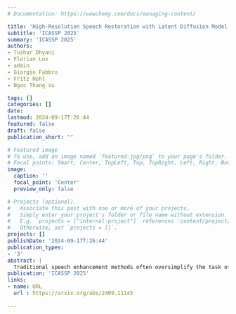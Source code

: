 ```yaml
---
# Documentation: https://wowchemy.com/docs/managing-content/

title: 'High-Resolution Speech Restoration with Latent Diffusion Model'
subtitle: 'ICASSP 2025'
summary: 'ICASSP 2025'
authors:
- Tushar Dhyani
- Florian Lux
- admin
- Giorgio Fabbro
- Fritz Hohl
- Ngoc Thang Vu

tags: []
categories: []
date: 
lastmod: 2024-09-17T:26:44
featured: false
draft: false
publication_short: ""

# Featured image
# To use, add an image named `featured.jpg/png` to your page's folder.
# Focal points: Smart, Center, TopLeft, Top, TopRight, Left, Right, BottomLeft, Bottom, BottomRight.
image:
  caption: ''
  focal_point: 'Center'
  preview_only: false

# Projects (optional).
#   Associate this post with one or more of your projects.
#   Simply enter your project's folder or file name without extension.
#   E.g. `projects = ["internal-project"]` references `content/project/deep-learning/index.md`.
#   Otherwise, set `projects = []`.
projects: []
publishDate: '2024-09-17T:26:44'
publication_types:
- '3'
abstract: |
  Traditional speech enhancement methods often oversimplify the task of restoration by focusing on a single type of distortion. Generative models that handle multiple distortions frequently struggle with phone reconstruction and high-frequency harmonics, leading to breathing and gasping artifacts that reduce the intelligibility of reconstructed speech. These models are also computationally demanding, and many solutions are restricted to producing outputs in the wide-band frequency range, which limits their suitability for professional applications. To address these challenges, we propose Hi-ResLDM, a novel generative model based on latent diffusion designed to remove multiple distortions and restore speech recordings to studio quality, sampled at 48kHz. We benchmark Hi-ResLDM against state-of-the-art methods that leverage GAN and Conditional Flow Matching (CFM) components, demonstrating superior performance in regenerating high-frequency-band details. Hi-ResLDM not only excels in non-instrusive metrics but is also consistently preferred in human evaluation and performs competitively on intrusive evaluations, making it ideal for high-resolution speech restoration.
publication: 'ICASSP 2025'
links:
- name: URL
  url : https://arxiv.org/abs/2409.11145
  
---
```

